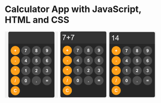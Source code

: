 # Calculator App with JavaScript, HTML and CSS

<p float="left">
  <img src="./assets/Calculator-js.png" alt="drawing" width="168"/>
  <img src="./assets/Calculator-js2.png" alt="drawing" width="150"/>
  <img src="./assets/Calculator-js3.png" alt="drawing" width="152"/>
</p>
